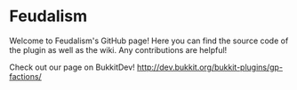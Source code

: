 Feudalism
=========

Welcome to Feudalism's GitHub page! Here you can find the source code of the plugin as well as the wiki. Any contributions are helpful!

Check out our page on BukkitDev! http://dev.bukkit.org/bukkit-plugins/gp-factions/
